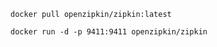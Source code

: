 ```docker
docker pull openzipkin/zipkin:latest
```

```docker
docker run -d -p 9411:9411 openzipkin/zipkin
```